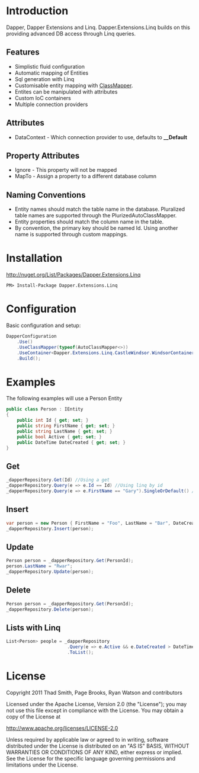 # Introduction

Dapper, Dapper Extensions and Linq. Dapper.Extensions.Linq builds on this providing advanced DB access through Linq queries.

Features
--------
* Simplistic fluid configuration
* Automatic mapping of Entities 
* Sql generation with Linq
* Customisable entity mapping with [ClassMapper](https://github.com/tmsmith/Dapper-Extensions/wiki/AutoClassMapper).
* Entites can be manipulated with attributes
* Custom IoC containers
* Multiple connection providers

Attributes 
---------
* DataContext - Which connection provider to use, defaults to **__Default**

Property Attributes
-------------------------
* Ignore - This property will not be mapped
* MapTo - Assign a property to a different database column

Naming Conventions
------------------
* Entity names should match the table name in the database. Pluralized table names are supported through the PlurizedAutoClassMapper.
* Entity properties should match the column name in the table.
* By convention, the primary key should be named Id. Using another name is supported through custom mappings.

# Installation

http://nuget.org/List/Packages/Dapper.Extensions.Linq

```
PM> Install-Package Dapper.Extensions.Linq
```

# Configuration
Basic configuration and setup:

```c#
DapperConfiguration
    .Use()
    .UseClassMapper(typeof(AutoClassMapper<>))
    .UseContainer<Dapper.Extensions.Linq.CastleWindsor.WindsorContainer>(c => c.UseExisting(_container))
    .Build();
```

# Examples
The following examples will use a Person Entity

```c#
public class Person : IEntity
{
    public int Id { get; set; }
    public string FirstName { get; set; }
    public string LastName { get; set; }
    public bool Active { get; set; }
    public DateTime DateCreated { get; set; }
}
```

## Get

```c#
_dapperRepository.Get(Id) //Using a get
_dapperRepository.Query(e => e.Id == Id) //Using linq by id
_dapperRepository.Query(e => e.FirstName == "Gary").SingleOrDefault() //Using linq by first name

```

## Insert

```c#
var person = new Person { FirstName = "Foo", LastName = "Bar", DateCreated = DateTime.Now };
_dapperRepository.Insert(person);
```

## Update

```c#
Person person = _dapperRepository.Get(PersonId);
person.LastName = "Rwar";
_dapperRepository.Update(person);
```

## Delete

```c#
Person person = _dapperRepository.Get(PersonId);
_dapperRepository.Delete(person);
```

## Lists with Linq

```c#
List<Person> people = _dapperRepository
                       .Query(e => e.Active && e.DateCreated > DateTime.AddDays(-5))
                       .ToList();
```

# License

Copyright 2011 Thad Smith, Page Brooks, Ryan Watson and contributors

Licensed under the Apache License, Version 2.0 (the "License");
you may not use this file except in compliance with the License.
You may obtain a copy of the License at

http://www.apache.org/licenses/LICENSE-2.0

Unless required by applicable law or agreed to in writing, software
distributed under the License is distributed on an "AS IS" BASIS,
WITHOUT WARRANTIES OR CONDITIONS OF ANY KIND, either express or implied.
See the License for the specific language governing permissions and
limitations under the License.